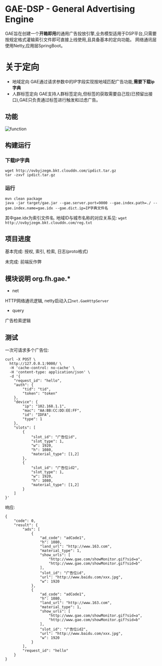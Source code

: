 # GAE-DSP - General Advertising Engine
GAE旨在创建一个**开箱即用**的通用广告投放引擎,业务模型适用于DSP平台,只需要按规定格式灌输索引文件即可直接上线使用,且具备基本的定向功能。
网络通讯层使用Netty,应用层SpringBoot。

# 关于定向
- 地域定向
GAE通过请求参数中的IP字段实现按地域匹配广告功能,**需要下载ip字典**
- 人群标签定向
GAE支持人群标签定向,但标签的获取需要自己现(已预留出接口),GAE只负责通过标签进行触发和过虑广告。

## 功能
![function](http://ovbyjzegm.bkt.clouddn.com/GAE.png)

## 构建运行
### 下载IP字典
```
wget http://ovbyjzegm.bkt.clouddn.com/ipdict.tar.gz
tar -zxvf ipdict.tar.gz
```
### 运行
```
mvn clean package
java -jar target/gae.jar --gae.server.port=9000 --gae.index.path=./ --gae.index.name=gae.idx --gae.dict.ip=IP字典文件名
```
其中gae.idx为索引文件名. 地域ID与城市名称的对应关系见: `wget http://ovbyjzegm.bkt.clouddn.com/reg.txt`

## 项目进度
基本完成:
授权, 索引, 检索, 日志(proto格式)

未完成:
前端反作弊

## 模块说明 org.fh.gae.*
- net

HTTP网络通讯逻辑, netty启动入口`net.GaeHttpServer`

- query

广告检索逻辑



## 测试
一次可请求多个广告位:
```
curl -X POST \
  http://127.0.0.1:9000/ \
  -H 'cache-control: no-cache' \
  -H 'content-type: application/json' \
  -d '{
    "request_id": "hello",
    "auth": {
        "tid": "tid",
        "token": "token"
    },
    "device": {
        "ip": "102.168.1.1",
        "mac": "AA:BB:CC:DD:EE:FF",
        "id": "IDFA",
        "type": 1
    },
    "slots": [
        {
            "slot_id": "广告位id",
            "slot_type": 1,
            "w": 1920,
            "h": 1080,
            "material_type": [1,2]
        },
        {
            "slot_id": "广告位id2",
            "slot_type": 1,
            "w": 1920,
            "h": 1080,
            "material_type": [1,2]
        }
    ]
}'
```
响应:
```
{
    "code": 0,
    "result": {
        "ads": [
            {
                "ad_code": "adCode1",
                "h": 1080,
                "land_url": "http://www.163.com",
                "material_type": 1,
                "show_urls": [
                    "http://www.gae.com/showMonitor.gif?sid=a",
                    "http://www.gae.com/showMonitor.gif?sid=b"
                ],
                "slot_id": "广告位id",
                "url": "http://www.baidu.com/xxx.jpg",
                "w": 1920
            },
            {
                "ad_code": "adCode1",
                "h": 1080,
                "land_url": "http://www.163.com",
                "material_type": 1,
                "show_urls": [
                    "http://www.gae.com/showMonitor.gif?sid=a",
                    "http://www.gae.com/showMonitor.gif?sid=b"
                ],
                "slot_id": "广告位id2",
                "url": "http://www.baidu.com/xxx.jpg",
                "w": 1920
            }
        ],
        "request_id": "hello"
    }
}
```